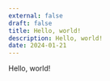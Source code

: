 ```yaml
---
external: false
draft: false
title: Hello, world!
description: Hello, world!
date: 2024-01-21
---
```


Hello, world!